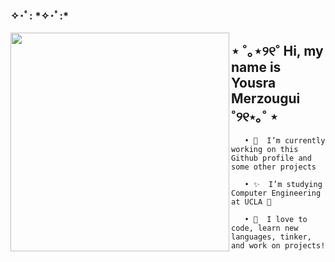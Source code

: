 <h3>✧･ﾟ: *✧･ﾟ:*</h3>

<!--
**y707171/y707171** is a ✨ _special_ ✨ repository because its `README.md` (this file) appears on your GitHub profile.-->
<img align = "left" src = "https://github.com/y707171/y707171/assets/158012680/2f89dc0d-f60e-4357-acec-ba7f54919712" width = "350px">

<h2> ⋆ ˚｡⋆୨୧˚ Hi, my name is Yousra Merzougui ˚୨୧⋆｡˚ ⋆</h2>

       • 🎀  I’m currently working on this Github profile and some other projects 

       • ✨  I’m studying Computer Engineering at UCLA 🐻

       • 🍰  I love to code, learn new languages, tinker, and work on projects!
